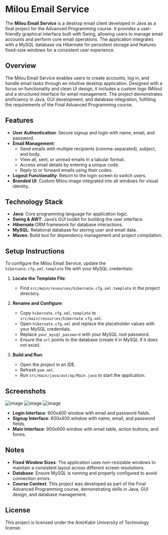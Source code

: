 # Milou Email Service

The **Milou Email Service** is a desktop email client developed in Java as a final project for the Advanced Programming course. It provides a user-friendly graphical interface built with Swing, allowing users to manage email accounts and perform core email operations. The application integrates with a MySQL database via Hibernate for persistent storage and features fixed-size windows for a consistent user experience.

## Overview

The Milou Email Service enables users to create accounts, log in, and handle email tasks through an intuitive desktop application. Designed with a focus on functionality and clean UI design, it includes a custom logo (Milou) and a structured interface for email management. The project demonstrates proficiency in Java, GUI development, and database integration, fulfilling the requirements of the Final Advanced Programming course.

## Features

- **User Authentication**: Secure signup and login with name, email, and password.
- **Email Management**:
  - Send emails with multiple recipients (comma-separated), subject, and body.
  - View all, sent, or unread emails in a tabular format.
  - Access email details by entering a unique code.
  - Reply to or forward emails using their codes.
- **Logout Functionality**: Return to the login screen to switch users.
- **Branded UI**: Custom Milou image integrated into all windows for visual identity.

## Technology Stack

- **Java**: Core programming language for application logic.
- **Swing & AWT**: Java’s GUI toolkit for building the user interface.
- **Hibernate**:ORM framework for database interactions.
- **MySQL**: Relational database for storing user and email data.
- **Maven**: Build tool for dependency management and project compilation.

## Setup Instructions

To configure the Milou Email Service, update the `hibernate.cfg.xml.template` file with your MySQL credentials:

1. **Locate the Template File**:
   - Find `src/main/resources/hibernate.cfg.xml.template` in the project directory.

2. **Rename and Configure**:
   - Copy `hibernate.cfg.xml.template` to `src/main/resources/hibernate.cfg.xml`.
   - Open `hibernate.cfg.xml` and replace the placeholder values with your MySQL credentials.
   - Replace `your_mysql_password` with your MySQL root password.
   - Ensure the `url` points to the database (create it in MySQL if it does not exist).

3. **Build and Run**:
   - Open the project in an IDE.
   - Refresh `pom.xml`.
   - Run `src/main/java/aut/ap/Main.java` to start the application.

## Screenshots
![image](https://github.com/user-attachments/assets/2f88bae2-94c2-4c47-bcce-67bb3d4619ff)
![image](https://github.com/user-attachments/assets/f5372fe1-c943-4416-9e78-608751cb5ee3)
![image](https://github.com/user-attachments/assets/b3a9b6b2-e985-40b5-8709-59e03010882c)



- **Login Interface**: 600x400 window with email and password fields.
- **Signup Interface**: 600x400 window with name, email, and password fields.
- **Main Interface**: 900x600 window with email table, action buttons, and forms.

## Notes

- **Fixed Window Sizes**: The application uses non-resizable windows to maintain a consistent layout across different screen resolutions.
- **Database**: Ensure MySQL is running and properly configured to avoid connection errors.
- **Course Context**: This project was developed as part of the Final Advanced Programming course, demonstrating skills in Java, GUI design, and database management.

## License

This project is licensed under the AmirKabir University of Technology license.

